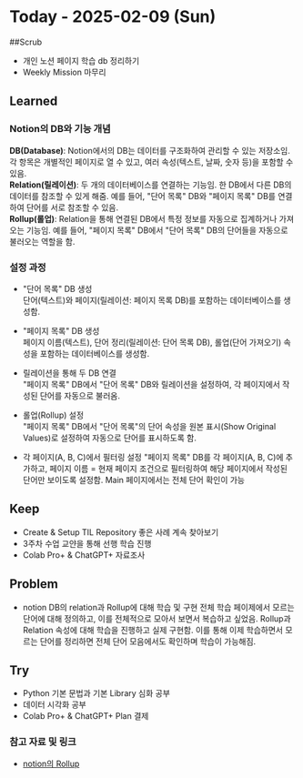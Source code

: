 # Today - 2025-02-09 (Sun)

##Scrub
- 개인 노션 페이지 학습 db 정리하기
- Weekly Mission 마무리

## Learned

### Notion의 DB와 기능 개념
**DB(Database)**: Notion에서의 DB는 데이터를 구조화하여 관리할 수 있는 저장소임.  각 항목은 개별적인 페이지로 열 수 있고, 여러 속성(텍스트, 날짜, 숫자 등)을 포함할 수 있음.  
**Relation(릴레이션)**: 두 개의 데이터베이스를 연결하는 기능임. 한 DB에서 다른 DB의 데이터를 참조할 수 있게 해줌.  예를 들어, "단어 목록" DB와 "페이지 목록" DB를 연결하여 단어를 서로 참조할 수 있음. <br>
**Rollup(롤업)**: Relation을 통해 연결된 DB에서 특정 정보를 자동으로 집계하거나 가져오는 기능임.  예를 들어, "페이지 목록" DB에서 "단어 목록" DB의 단어들을 자동으로 불러오는 역할을 함.

### 설정 과정
- "단어 목록" DB 생성  
단어(텍스트)와 페이지(릴레이션: 페이지 목록 DB)를 포함하는 데이터베이스를 생성함.
- "페이지 목록" DB 생성  
페이지 이름(텍스트), 단어 정리(릴레이션: 단어 목록 DB), 롤업(단어 가져오기) 속성을 포함하는 데이터베이스를 생성함.  

- 릴레이션을 통해 두 DB 연결  
"페이지 목록" DB에서 "단어 목록" DB와 릴레이션을 설정하여, 각 페이지에서 작성된 단어를 자동으로 불러옴.  

- 롤업(Rollup) 설정  
"페이지 목록" DB에서 "단어 목록"의 단어 속성을 원본 표시(Show Original Values)로 설정하여 자동으로 단어를 표시하도록 함.

- 각 페이지(A, B, C)에서 필터링 설정
"페이지 목록" DB를 각 페이지(A, B, C)에 추가하고, 페이지 이름 = 현재 페이지 조건으로 필터링하여 해당 페이지에서 작성된 단어만 보이도록 설정함.
Main 페이지에서는 전체 단어 확인이 가능

## Keep
- Create & Setup TIL Repository 좋은 사례 계속 찾아보기
- 3주차 수업 교얀을 통해 선행 학습 진행
- Colab Pro+ & ChatGPT+ 자료조사

## Problem
-  notion DB의 relation과 Rollup에 대해 학습 및 구현
전체 학습 페이제에서 모르는 단어에 대해 정의하고, 이를 전체적으로 모아서 보면서 복습하고 싶었음.
Rollup과 Relation 속성에 대해 학습을 진행하고 실제 구현함.
이를 통해 이제 학습하면서 모르는 단어를 정리하면 전체 단어 모음에서도 확인하며 학습이 가능해짐.

## Try
- Python 기본 문법과 기본 Library 심화 공부
- 데이터 시각화 공부
- Colab Pro+ & ChatGPT+ Plan 결제


### 참고 자료 및 링크
- [notion의 Rollup](https://www.notion.com/help/relations-and-rollups)
